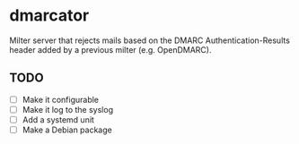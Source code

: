 dmarcator
==========

Milter server that rejects mails based on the DMARC Authentication-Results
header added by a previous milter (e.g. OpenDMARC).

TODO
----

- [ ] Make it configurable
- [ ] Make it log to the syslog
- [ ] Add a systemd unit
- [ ] Make a Debian package
